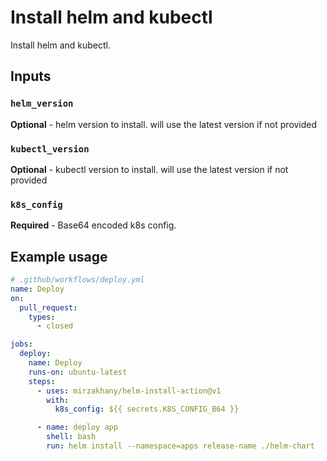 # Install helm and kubectl

Install helm and kubectl.

## Inputs

### `helm_version`
**Optional** - helm version to install. will use the latest version if not provided

### `kubectl_version`
**Optional** - kubectl version to install. will use the latest version if not provided

### `k8s_config`
**Required** - Base64 encoded k8s config.

## Example usage

```yaml
# .github/workflows/deploy.yml
name: Deploy
on:
  pull_request:
    types:
      - closed

jobs:
  deploy:
    name: Deploy
    runs-on: ubuntu-latest
    steps:
      - uses: mirzakhany/helm-install-action@v1
        with:
          k8s_config: ${{ secrets.K8S_CONFIG_B64 }}

      - name: deploy app
        shell: bash
        run: helm install --namespace=apps release-name ./helm-chart
```
